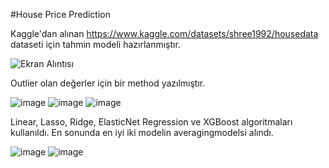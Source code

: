#House Price Prediction

Kaggle'dan alınan https://www.kaggle.com/datasets/shree1992/housedata dataseti için tahmin modeli hazırlanmıştır.

![Ekran Alıntısı](https://user-images.githubusercontent.com/57836014/175997071-bb7a17de-9f26-4f42-9587-9ce5c2965dda.PNG)

Outlier olan değerler için bir method yazılmıştır.

![image](https://user-images.githubusercontent.com/57836014/175997340-720f466f-92b6-478b-b88a-f75b03d3efb3.png)
![image](https://user-images.githubusercontent.com/57836014/175998382-ca5c52dd-64e7-4f75-8c99-08154fd5aefd.png) ![image](https://user-images.githubusercontent.com/57836014/175998422-00d1153f-bd2f-46ff-a032-8fe6d4fa4097.png)

Linear, Lasso, Ridge, ElasticNet Regression ve XGBoost algoritmaları kullanıldı. En sonunda en iyi iki modelin averagingmodelsi alındı. 

![image](https://user-images.githubusercontent.com/57836014/175998537-38ebb2dd-84e2-4667-92d1-595bc70a56b4.png)
![image](https://user-images.githubusercontent.com/57836014/175999011-4189203e-83f0-4d07-9af7-13d7b549f073.png)


